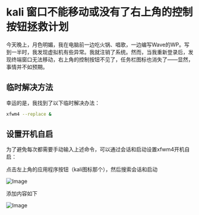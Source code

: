 # kali 窗口不能移动或没有了右上角的控制按钮拯救计划

今天晚上，月色明媚，我在电脑前一边吃火锅、唱歌，一边编写Wave的WP。写到一半时，我发现虚拟机有些异常。我就注销了系统。然而，当我重新登录后，发现终端窗口无法移动，右上角的控制按钮不见了，任务栏图标也消失了——显然，事情并不如预期。

## 临时解决方法

幸运的是，我找到了以下临时解决办法：

```bash
xfwm4 --replace &
```

## 设置开机自启

为了避免每次都需要手动输入上述命令，可以通过会话和启动设置xfwm4开机自启：

点击左上角的应用程序按钮（kali图标那个），然后搜索会话和启动

![Image](https://github.com/user-attachments/assets/b6e26621-7f62-4faa-a410-1097fc7c5d7c)

添加内容如下

![Image](https://github.com/user-attachments/assets/432748dc-4ca7-428c-b269-4f5db3c1b45a)

<!-- ##{"timestamp":1739223521}## -->